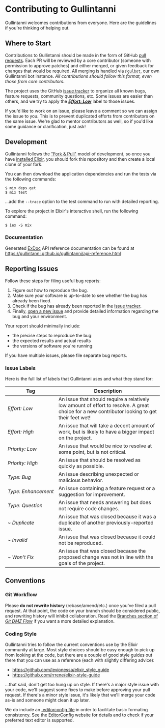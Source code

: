 Contributing to Gullintanni
===========================

Gullintanni welcomes contributions from everyone. Here are the guidelines if
you're thinking of helping out.

Where to Start
--------------

Contributions to Gullintanni should be made in the form of GitHub [pull
requests][]. Each PR will be reviewed by a core contributor (someone with
permission to approve patches) and either merged, or given feedback for changes
that would be required. All merging is handled via [`@gulbot`][gulbot], our own
Gullintanni bot instance. _All contributions should follow this format, even
those from core contributors._

The project uses the GitHub [issue tracker][] to organize all known bugs,
feature requests, community questions, etc. Some issues are easier than others,
and we try to apply the [_**Effort: Low**_][effort-low] label to those issues.

If you'd like to work on an issue, please leave a comment so we can assign the
issue to you. This is to prevent duplicated efforts from contributors on the
same issue. We're glad to mentor contributors as well, so if you'd like some
guidance or clarification, just ask!

[pull requests]: https://help.github.com/articles/using-pull-requests/
[gulbot]: https://github.com/gulbot
[issue tracker]: https://github.com/gullintanni/gullintanni/issues
[effort-low]: https://github.com/gullintanni/gullintanni/labels/Effort%3A%20Low

Development
-----------

Gullintanni follows the ["Fork & Pull"][] model of development, so once you
have [installed Elixir][], you should fork this repository and then create
a local clone of your fork.

You can then download the application dependencies and run the tests via the
following commands:

    $ mix deps.get
    $ mix test

...add the `--trace` option to the test command to run with detailed reporting.

To explore the project in Elixir's interactive shell, run the following
command:

    $ iex -S mix

["Fork & Pull"]: https://help.github.com/articles/fork-a-repo/
[installed Elixir]: http://elixir-lang.org/install.html

### Documentation

Generated [ExDoc][] API reference documentation can be found at
<https://gullintanni.github.io/gullintanni/api-reference.html>

[ExDoc]: https://github.com/elixir-lang/ex_doc

Reporting Issues
----------------

Follow these steps for filing useful bug reports:

1. Figure out how to reproduce the bug.
2. Make sure your software is up-to-date to see whether the bug has already
   been fixed.
3. Check if the bug has already been reported in the [issue tracker][].
4. Finally, [open a new issue][] and provide detailed information regarding the bug and your
   environment.

Your report should minimally include:

  * the precise steps to reproduce the bug
  * the expected results and actual results
  * the versions of software you're running

If you have multiple issues, please file separate bug reports.

[open a new issue]: https://github.com/gullintanni/gullintanni/issues/new

### Issue Labels

Here is the full list of labels that Gullintanni uses and what they stand for:

| Tag | Description |
| --- | ----------- |
| _Effort: Low_ | An issue that should require a relatively low amount of effort to resolve. A great choice for a new contributor looking to get their feet wet! |
| _Effort: High_ | An issue that will take a decent amount of work, but is likely to have a bigger impact on the project. |
| _Priority: Low_ | An issue that would be nice to resolve at some point, but is not critical. |
| _Priority: High_ |  An issue that should be resolved as quickly as possible. |
| _Type: Bug_ | An issue describing unexpected or malicious behavior. |
| _Type:&nbsp;Enhancement_ | An issue containing a feature request or a suggestion for improvement. |
| _Type: Question_ | An issue that needs answering but does not require code changes. |
| _~ Duplicate_ | An issue that was closed because it was a duplicate of another previously-reported issue. |
| _~ Invalid_ | An issue that was closed because it could not be reproduced. |
| _~ Won't Fix_ | An issue that was closed because the proposed change was not in line with the goals of the project. |

Conventions
-----------

### Git Workflow

Please **do not rewrite history** (rebase/amend/etc.) once you've filed a pull
request. At that point, the code on your branch should be considered public,
and rewriting history will inhibit collaboration. Read the [Branches section
of _Git DMZ Flow_][no-rebase] if you want a more detailed explanation.

[no-rebase]: https://gist.github.com/djspiewak/9f2f91085607a4859a66#branches

### Coding Style

Gullintanni tries to follow the current conventions use by the Elixir community
at large. Most style choices should be easy enough to pick up from looking at
the code, but there are a couple of good style guides out there that you can
use as a reference (each with slightly differing advice):

* <https://github.com/levionessa/elixir_style_guide>
* <https://github.com/rrrene/elixir-style-guide>

...that said, don't get too hung up on style. If there's a major style issue
with your code, we'll suggest some fixes to make before approving your pull
request. If there's a minor style issue, it's likely that we'll merge your code
as-is and someone might clean it up later.

We do include an [.editorconfig file][] in order to facilitate basic formating
consistency. See the [EditorConfig][] website for details and to check if your
preferred text editor is supported.

[.editorconfig file]: https://github.com/gullintanni/gullintanni/blob/master/.editorconfig
[EditorConfig]: http://editorconfig.org/
